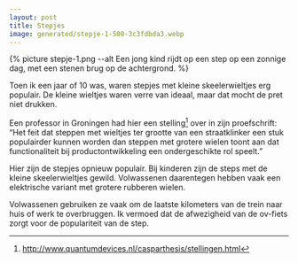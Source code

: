 ```yaml
---
layout: post
title: Stepjes
image: generated/stepje-1-500-3c3fdbda3.webp
---
```


{% picture stepje-1.png --alt Een jong kind rijdt op een step op een zonnige dag, met een stenen brug op de achtergrond. %}

Toen ik een jaar of 10 was, waren stepjes met kleine skeelerwieltjes erg populair. De kleine wieltjes waren verre van ideaal, maar dat mocht de pret niet drukken.

Een professor in Groningen had hier een stelling[^1] over in zijn proefschrift: “Het feit dat steppen met wieltjes ter grootte van een straatklinker een stuk populairder kunnen worden dan steppen met grotere wielen toont aan dat functionaliteit bij productontwikkeling een ondergeschikte rol speelt.”

Hier zijn de stepjes opnieuw populair. Bij kinderen zijn de steps met de kleine skeelerwieltjes gewild. Volwassenen daarentegen hebben vaak een elektrische variant met grotere rubberen wielen.

Volwassenen gebruiken ze vaak om de laatste kilometers van de trein naar huis of werk te overbruggen. Ik vermoed dat de afwezigheid van de ov-fiets zorgt voor de populariteit van de step.

[^1]: <http://www.quantumdevices.nl/casparthesis/stellingen.html>
